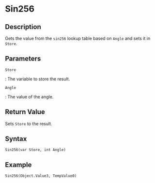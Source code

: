 # Sin256

## Description
Gets the value from the `sin256` lookup table based on `Angle` and sets it in `Store`.

## Parameters
`Store`

:   The variable to store the result.

`Angle`

:   The value of the angle.

## Return Value
Sets `Store` to the result.

## Syntax
```
Sin256(var Store, int Angle)
```

## Example
```
Sin256(Object.Value3, TempValue0)
```

